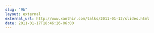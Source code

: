 ```yaml
---
slug: "9b"
layout: external
external_url: http://www.xanthir.com/talks/2011-01-12/slides.html
date: 2011-01-17T18:46:26-06:00
---
```

